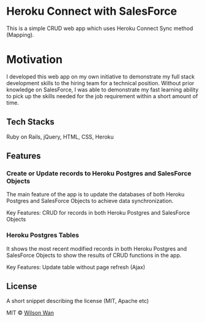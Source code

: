 # Heroku Connect with SalesForce

This is a simple CRUD web app which uses Heroku Connect Sync method (Mapping).

# Motivation

I developed this web app on my own initiative to demonstrate my full stack development skills to the hiring team for a technical position. Without prior knowledge on SalesForce, I was able to demonstrate my fast learning ability to pick up the skills needed for the job requirement within a short amount of time.

## Tech Stacks
Ruby on Rails, jQuery, HTML, CSS, Heroku

## Features

### Create or Update records to Heroku Postgres and SalesForce Objects
The main feature of the app is to update the databases of both Heroku Postgres and SalesForce Objects to achieve data synchronization.

Key Features: CRUD for records in both Heroku Postgres and SalesForce Objects

### Heroku Postgres Tables
It shows the most recent modified records in both Heroku Postgres and SalesForce Objects to show the results of CRUD functions in the app.

Key Features: Update table without page refresh (Ajax)

## License
A short snippet describing the license (MIT, Apache etc)

MIT © [Wilson Wan]()
